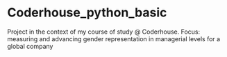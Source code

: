 # Coderhouse_python_basic
Project in the context of my course of study @ Coderhouse. Focus: measuring and advancing gender representation in managerial levels for a global company
